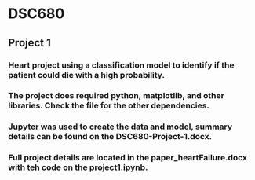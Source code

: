# DSC680

## Project 1
### Heart project using a classification model to identify if the patient could die with a high probability.
### The project does required python, matplotlib, and other libraries. Check the file for the other dependencies.
### Jupyter was used to create the data and model, summary details can be found on the DSC680-Project-1.docx.
### Full project details are located in the paper_heartFailure.docx with teh code on the project1.ipynb.
